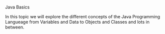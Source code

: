  Java Basics

 In this topic we will explore the different concepts of the Java Programming Langueage from Variables and Data to Objects and Classes and lots in between.

